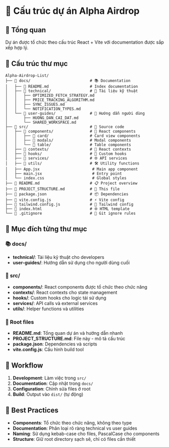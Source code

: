 # 📁 Cấu trúc dự án Alpha Airdrop

## 🎯 Tổng quan

Dự án được tổ chức theo cấu trúc React + Vite với documentation được sắp xếp hợp lý.

## 📂 Cấu trúc thư mục

```
Alpha-Airdrop-List/
├── 📁 docs/                          # 📚 Documentation
│   ├── 📄 README.md                  # Index documentation
│   ├── 📁 technical/                 # 🔧 Tài liệu kỹ thuật
│   │   ├── OPTIMIZED_FETCH_STRATEGY.md
│   │   ├── PRICE_TRACKING_ALGORITHM.md
│   │   ├── SYNC_ISSUES.md
│   │   └── NOTIFICATION_TYPES.md
│   └── 📁 user-guides/               # 📖 Hướng dẫn người dùng
│       ├── HUONG_DAN_CAI_DAT.md
│       └── SHARED_WORKSPACE.md
├── 📁 src/                           # 🚀 Source code
│   ├── 📁 components/                # 🧩 React components
│   │   ├── 📁 card/                  # Card view components
│   │   ├── 📁 modals/                # Modal components
│   │   └── 📁 table/                 # Table components
│   ├── 📁 contexts/                  # 🔄 React contexts
│   ├── 📁 hooks/                     # 🎣 Custom hooks
│   ├── 📁 services/                  # 🌐 API services
│   ├── 📁 utils/                     # 🛠️ Utility functions
│   ├── App.jsx                       # Main app component
│   ├── main.jsx                      # Entry point
│   └── index.css                     # Global styles
├── 📄 README.md                      # 📋 Project overview
├── 📄 PROJECT_STRUCTURE.md           # 📁 This file
├── 📄 package.json                   # 📦 Dependencies
├── 📄 vite.config.js                 # ⚡ Vite config
├── 📄 tailwind.config.js             # 🎨 Tailwind config
├── 📄 index.html                     # 🌐 HTML template
└── 📄 .gitignore                     # 🚫 Git ignore rules
```

## 🎯 Mục đích từng thư mục

### **📚 docs/**
- **technical/**: Tài liệu kỹ thuật cho developers
- **user-guides/**: Hướng dẫn sử dụng cho người dùng cuối

### **🚀 src/**
- **components/**: React components được tổ chức theo chức năng
- **contexts/**: React contexts cho state management
- **hooks/**: Custom hooks cho logic tái sử dụng
- **services/**: API calls và external services
- **utils/**: Helper functions và utilities

### **📄 Root files**
- **README.md**: Tổng quan dự án và hướng dẫn nhanh
- **PROJECT_STRUCTURE.md**: File này - mô tả cấu trúc
- **package.json**: Dependencies và scripts
- **vite.config.js**: Cấu hình build tool

## 🔄 Workflow

1. **Development**: Làm việc trong `src/`
2. **Documentation**: Cập nhật trong `docs/`
3. **Configuration**: Chỉnh sửa files ở root
4. **Build**: Output vào `dist/` (tự động)

## 📝 Best Practices

- **Components**: Tổ chức theo chức năng, không theo type
- **Documentation**: Phân loại rõ ràng technical vs user guides
- **Naming**: Sử dụng kebab-case cho files, PascalCase cho components
- **Structure**: Giữ root directory sạch sẽ, chỉ có files cần thiết
